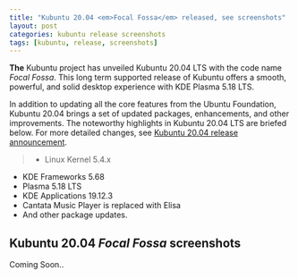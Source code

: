 ```yaml
---
title: "Kubuntu 20.04 <em>Focal Fossa</em> released, see screenshots"
layout: post
categories: kubuntu release screenshots
tags: [kubuntu, release, screenshots]
---
```


**The** Kubuntu project has unveiled Kubuntu 20.04 LTS with the code name *Focal Fossa*. This long term supported release of Kubuntu offers a smooth, powerful, and solid desktop experience with KDE Plasma 5.18 LTS.

In addition to updating all the core features from the Ubuntu Foundation, Kubuntu 20.04 brings a set of updated packages, enhancements, and other improvements. The noteworthy highlights in Kubuntu 20.04 LTS are briefed below. For more detailed changes, see [Kubuntu 20.04 release announcement](https://kubuntu.org/news/kubuntu-20-04-lts-has-been-released/).
>- Linux Kernel 5.4.x
- KDE Frameworks 5.68
- Plasma 5.18 LTS
- KDE Applications 19.12.3
- Cantata Music Player is replaced with Elisa
- And other package updates.

## Kubuntu 20.04 <em>Focal Fossa</em> screenshots
Coming Soon..



